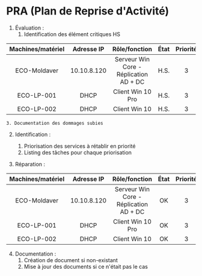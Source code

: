 # PRA (Plan de Reprise d'Activité)

1. Évaluation :
	1. Identification des élément critiques HS

| Machines/matériel | Adresse IP | Rôle/fonction | État | Priorité |  
|:-:|:-:|:-:|:-:|:-:|  
| ECO-Moldaver | 10.10.8.120 | Serveur Win Core - Réplication AD + DC | H.S. | 3 |  
| ECO-LP-001 | DHCP | Client Win 10 Pro | H.S. | 3 |  
| ECO-LP-002 | DHCP | Client Win 10 | H.S. | 3 |  

	3. Documentation des dommages subies

2. Identification :
	1. Priorisation des services à rétablir en priorité
	2. Listing des tâches pour chaque priorisation

3. Réparation :

| Machines/matériel | Adresse IP | Rôle/fonction | État | Priorité |  
|:-:|:-:|:-:|:-:|:-:|  
| ECO-Moldaver | 10.10.8.120 | Serveur Win Core - Réplication AD + DC | OK | 3 |  
| ECO-LP-001 | DHCP | Client Win 10 Pro | OK | 3 |  
| ECO-LP-002 | DHCP | Client Win 10 | OK | 3 |
    
4. Documentation :
	1. Création de document si non-existant
	2. Mise à jour des documents si ce n'était pas le cas

